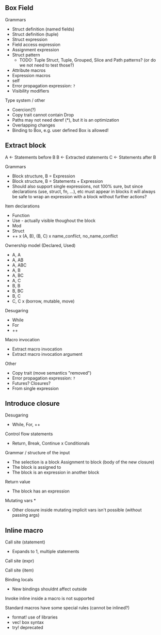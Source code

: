 ## Box Field

Grammars
* Struct definition (named fields)
* Struct definition (tuple)
* Struct expression 
* Field access expression
* Assignment expression
* Struct pattern
  * TODO: Tuple Struct, Tuple, Grouped, Slice and Path patterns? (or do we not need to test those?)
* Attribute macros
* Expression macros
* self
* Error propagation expression: `?`
* Visibility modifiers

Type system / other
* Coercion(?)
* Copy trait cannot contain Drop
* Paths may not need deref (*), but it is an optimization
* Overlapping changes
* Binding to Box, e.g. user defined Box<T> is allowed!

## Extract block

A <- Statements before B
B <- Extracted statements 
C <- Statements after B 

Grammars
* Block structure, B = Expression
* Block structure, B = Statements + Expression
* Should also support single expressions, 
  not 100% sure, but since declarations (use, struct, fn, ...), etc must appear in blocks it will always be safe to wrap an expression with a block without further actions?

Item declarations
* Function
* Use - actually visible thoughout the block
* Mod
* Struct
* ++
x (A, B), (B, C)
x name_conflict, no_name_conflict

Ownership model (Declared, Used)
* A, A
* A, AB
* A, ABC
* A, B
* A, BC
* A, C
* B, B
* B, BC
* B, C
* C, C
x (borrow, mutable, move)

Desugaring
* While
* For
* ++

Macro invocation
* Extract macro invocation
* Extract macro invocation argument

Other
* Copy trait (move semantics "removed")
* Error propagation expression: `?`
* Futures? Closures?
* From single expression

## Introduce closure
Desugaring
* While, For, ++

Control flow statements
* Return, Break, Continue
x Conditionals

Grammar / structure of the input
* The selection is a block
Assignment to block (body of the new closure)
* The block is assigned to
* The block is an expression in another block

Return value
* The block has an expression

Mutating vars
* 
* Other closure inside mutating implicit vars isn't possible (without passing args)

## Inline macro
Call site (statement)
- Expands to 1, multiple statements

Call site (expr)

Call site (item)

Binding locals
- New bindings shouldnt affect outside

Invoke inline inside a macro is not supported

Standard macros have some special rules (cannot be inlined?)
- format! use of libraries
- vec! box syntax
- try! deprecated